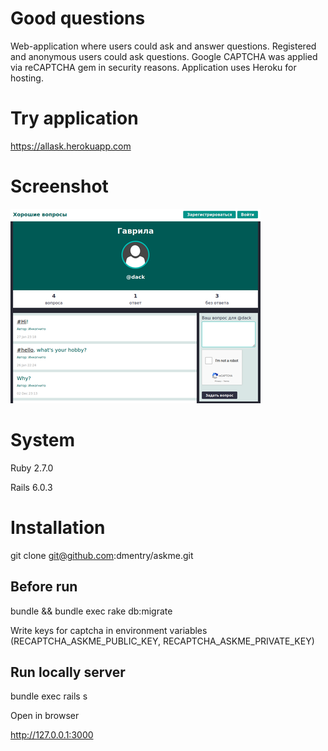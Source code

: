 # Good questions

Web-application where users could ask and answer questions. Registered and anonymous users could ask questions. Google CAPTCHA was applied via reCAPTCHA gem in security reasons. Application uses Heroku for hosting.

# Try application
https://allask.herokuapp.com

# Screenshot
![Application screenshot](https://github.com/dmentry/askme/blob/master/askme_screenshot.jpg)

# System
Ruby 2.7.0

Rails 6.0.3

# Installation
git clone git@github.com:dmentry/askme.git

## Before run
bundle && bundle exec rake db:migrate

Write keys for captcha in environment variables (RECAPTCHA_ASKME_PUBLIC_KEY, RECAPTCHA_ASKME_PRIVATE_KEY)

## Run locally server
bundle exec rails s

Open in browser

http://127.0.0.1:3000


